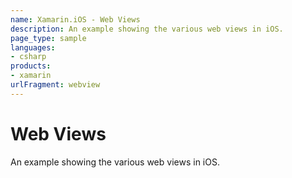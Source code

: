 ```yaml
---
name: Xamarin.iOS - Web Views
description: An example showing the various web views in iOS.
page_type: sample
languages:
- csharp
products:
- xamarin
urlFragment: webview
---
```

# Web Views

An example showing the various web views in iOS.

